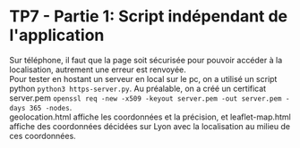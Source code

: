 # TP7 - Partie 1: Script indépendant de l'application

Sur téléphone, il faut que la page soit sécurisée pour pouvoir accéder à la localisation, autrement une erreur est renvoyée.  
Pour tester en hostant un serveur en local sur le pc, on a utilisé un script python ```python3 https-server.py```. Au préalable, on a créé un certificat server.pem ```openssl req -new -x509 -keyout server.pem -out server.pem -days 365 -nodes```.  
geolocation.html affiche les coordonnées et la précision, et leaflet-map.html affiche des coordonnées décidées sur Lyon avec la localisation au milieu de ces coordonnées.